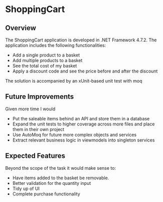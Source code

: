 # ShoppingCart

## Overview

The ShoppingCart application is developed in .NET Framework 4.7.2. The application includes the following functionalities:
- Add a single product to a basket
- Add multiple products to a basket
- See the total cost of my basket
- Apply a discount code and see the price before and after the discount

The solution is accompanied by an xUnit-based unit test with moq

## Future Improvements
Given more time I would
- Put the saleable items behind an API and store them in a database
- Expand the unit tests to higher coverage across more files and place them in their own project
- Use AutoMoq for future more complex objects and services
- Extract relevant business logic in viewmodels into singleton services

## Expected Features
Beyond the scope of the task it would make sense to:
- Have items added to the basket be removable.
- Better validation for the quantity input
- Tidy up of UI
- Complete purchase functionality
